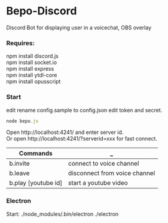# Bepo-Discord
Discord Bot for displaying user in a voicechat, OBS overlay

### Requires:   
npm install discord.js   
npm install socket.io   
npm install express   
npm install ytdl-core   
npm install opusscript

### Start

edit rename config.sample to config.json edit token and secret.   
```javascript
node bepo.js  
```
Open http://localhost:4241/ and enter server id.   
Or open http://localhost:4241/?serverid=xxx for fast connect.   

Commands |  _
------------ | -------------
b.invite | connect to voice channel
b.leave | disconnect from voice channel
b.play [youtube id] | start a youtube video

### Electron
Start: ./node_modules/.bin/electron ./electron   
